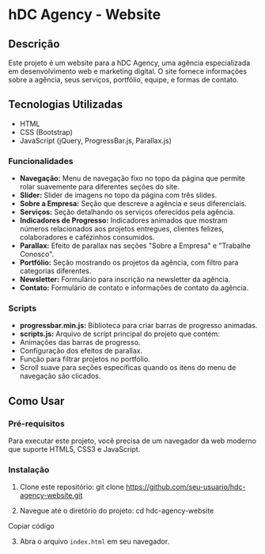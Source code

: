 # hDC Agency - Website

## Descrição
Este projeto é um website para a hDC Agency, uma agência especializada em desenvolvimento web e marketing digital. O site fornece informações sobre a agência, seus serviços, portfólio, equipe, e formas de contato.

## Tecnologias Utilizadas
- HTML
- CSS (Bootstrap)
- JavaScript (jQuery, ProgressBar.js, Parallax.js)

### Funcionalidades
- **Navegação:** Menu de navegação fixo no topo da página que permite rolar suavemente para diferentes seções do site.
- **Slider:** Slider de imagens no topo da página com três slides.
- **Sobre a Empresa:** Seção que descreve a agência e seus diferenciais.
- **Serviços:** Seção detalhando os serviços oferecidos pela agência.
- **Indicadores de Progresso:** Indicadores animados que mostram números relacionados aos projetos entregues, clientes felizes, colaboradores e cafézinhos consumidos.
- **Parallax:** Efeito de parallax nas seções "Sobre a Empresa" e "Trabalhe Conosco".
- **Portfólio:** Seção mostrando os projetos da agência, com filtro para categorias diferentes.
- **Newsletter:** Formulário para inscrição na newsletter da agência.
- **Contato:** Formulário de contato e informações de contato da agência.

### Scripts
- **progressbar.min.js:** Biblioteca para criar barras de progresso animadas.
- **scripts.js:** Arquivo de script principal do projeto que contém:
- Animações das barras de progresso.
- Configuração dos efeitos de parallax.
- Função para filtrar projetos no portfólio.
- Scroll suave para seções específicas quando os itens do menu de navegação são clicados.

## Como Usar

### Pré-requisitos
Para executar este projeto, você precisa de um navegador da web moderno que suporte HTML5, CSS3 e JavaScript.

### Instalação
1. Clone este repositório:
git clone https://github.com/seu-usuario/hdc-agency-website.git

2. Navegue até o diretório do projeto:
cd hdc-agency-website

Copiar código

3. Abra o arquivo `index.html` em seu navegador.


